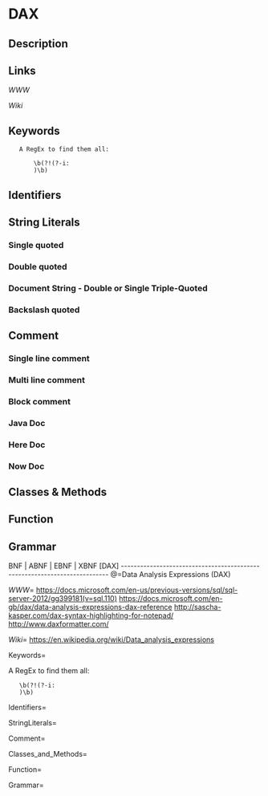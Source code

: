 
# DAX

## Description


## Links

_WWW_

_Wiki_


## Keywords
~~~
   A RegEx to find them all:

       \b(?!(?-i:
       )\b)
~~~


## Identifiers


## String Literals

### Single quoted

### Double quoted

### Document String - Double or Single Triple-Quoted

### Backslash quoted


## Comment

### Single line comment

### Multi line comment

### Block comment

### Java Doc

### Here Doc

### Now Doc


## Classes & Methods


## Function


## Grammar

BNF | ABNF | EBNF | XBNF
[DAX] --------------------------------------------------------------------------
@=Data Analysis Expressions (DAX)

_WWW_=
https://docs.microsoft.com/en-us/previous-versions/sql/sql-server-2012/gg399181(v=sql.110)
https://docs.microsoft.com/en-gb/dax/data-analysis-expressions-dax-reference
http://sascha-kasper.com/dax-syntax-highlighting-for-notepad/
http://www.daxformatter.com/

_Wiki_=
https://en.wikipedia.org/wiki/Data_analysis_expressions

Keywords=

   A RegEx to find them all:

       \b(?!(?-i:
       )\b)

Identifiers=

StringLiterals=

Comment=

Classes_and_Methods=

Function=

Grammar=

